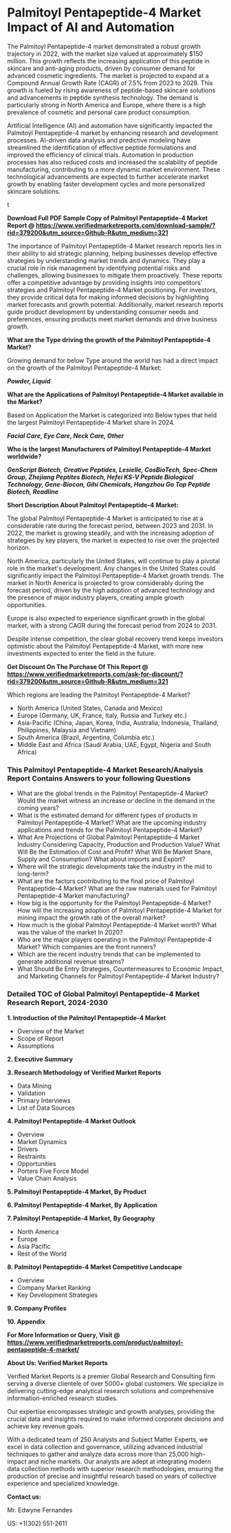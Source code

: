 <meta name="title" content="Global Palmitoyl Pentapeptide-4 Market Impact of AI and Automation"><meta name="description" content="The Palmitoyl Pentapeptide-4 market demonstrated a robust growth trajectory in 2022, with the market size valued at approximately $150 million. This growth reflects th"><meta name="title" content="Palmitoyl Pentapeptide-4 Market Size, Share, Scope, Trends, Growth, Opportunities, Analysis, Forecast"><h1>Palmitoyl Pentapeptide-4 Market Impact of AI and Automation</h1><p>The Palmitoyl Pentapeptide-4 market demonstrated a robust growth trajectory in 2022, with the market size valued at approximately $150 million. This growth reflects the increasing application of this peptide in skincare and anti-aging products, driven by consumer demand for advanced cosmetic ingredients. The market is projected to expand at a Compound Annual Growth Rate (CAGR) of 7.5% from 2023 to 2028. This growth is fueled by rising awareness of peptide-based skincare solutions and advancements in peptide synthesis technology. The demand is particularly strong in North America and Europe, where there is a high prevalence of cosmetic and personal care product consumption.</p><p>Artificial Intelligence (AI) and automation have significantly impacted the Palmitoyl Pentapeptide-4 market by enhancing research and development processes. AI-driven data analysis and predictive modeling have streamlined the identification of effective peptide formulations and improved the efficiency of clinical trials. Automation in production processes has also reduced costs and increased the scalability of peptide manufacturing, contributing to a more dynamic market environment. These technological advancements are expected to further accelerate market growth by enabling faster development cycles and more personalized skincare solutions.</p>t</p><p id="" class=""><strong>Download Full PDF Sample Copy of Palmitoyl Pentapeptide-4 Market Report @ <a href="https://www.verifiedmarketreports.com/download-sample/?rid=379200&utm_source=Github-R&utm_medium=321" target="_blank">https://www.verifiedmarketreports.com/download-sample/?rid=379200&utm_source=Github-R&utm_medium=321</a></strong></p><p>The importance of&nbsp;Palmitoyl Pentapeptide-4 Market research reports lies in their ability to aid strategic planning, helping businesses develop effective strategies by understanding market trends and dynamics. They play a crucial role in risk management by identifying potential risks and challenges, allowing businesses to mitigate them proactively. These reports offer a competitive advantage by providing insights into competitors' strategies and Palmitoyl Pentapeptide-4 Market positioning. For investors, they provide critical data for making informed decisions by highlighting market forecasts and growth potential. Additionally, market research reports guide product development by understanding consumer needs and preferences, ensuring products meet market demands and drive business growth.</p><p><strong>What are the&nbsp;Type driving the growth of the Palmitoyl Pentapeptide-4 Market?</strong></p><p id="" class="">Growing demand for below Type around the world has had a direct impact on the growth of the Palmitoyl Pentapeptide-4 Market:</p><em><strong>Powder, Liquid</strong></em></p><strong>What are the&nbsp;Applications&nbsp;of Palmitoyl Pentapeptide-4 Market available in the Market?</strong></p><p id="" class="">Based on Application the Market is categorized into Below types that held the largest Palmitoyl Pentapeptide-4 Market share In 2024.</p><em><strong>Facial Care, Eye Care, Neck Care, Other</strong></em></p><strong>Who is the largest Manufacturers of Palmitoyl Pentapeptide-4 Market worldwide?</strong></p><p><em><strong>GenScript Biotech, Creative Peptides, Lesielle, CosBioTech, Spec-Chem Group, Zhejiang Peptites Biotech, Hefei KS-V Peptide Biological Technology, Gene-Biocon, Gihi Chemicals, Hangzhou Go Top Peptide Biotech, Readline</strong></em></p><p id="" class=""><strong>Short Description About Palmitoyl Pentapeptide-4 Market:</strong></p><p>The global Palmitoyl Pentapeptide-4 Market is anticipated to rise at a considerable rate during the forecast period, between 2023 and 2031. In 2022, the market is growing steadily, and with the increasing adoption of strategies by key players, the market is expected to rise over the projected horizon.</p><p>North America, particularly the United States, will continue to play a pivotal role in the market's development. Any changes in the United States could significantly impact the Palmitoyl Pentapeptide-4 Market growth trends. The market in North America is projected to grow considerably during the forecast period, driven by the high adoption of advanced technology and the presence of major industry players, creating ample growth opportunities.</p><p>Europe is also expected to experience significant growth in the global market, with a strong CAGR during the forecast period from 2024 to 2031.</p><p>Despite intense competition, the clear global recovery trend keeps investors optimistic about the Palmitoyl Pentapeptide-4 Market, with more new investments expected to enter the field in the future.</p><p id="" class=""><strong>Get Discount On The Purchase Of This Report @ <a href="https://www.verifiedmarketreports.com/ask-for-discount/?rid=379200&utm_source=Github-R&utm_medium=321" target="_blank">https://www.verifiedmarketreports.com/ask-for-discount/?rid=379200&utm_source=Github-R&utm_medium=321</a></strong></p>Which regions are leading the Palmitoyl Pentapeptide-4 Market?</p><ul><li>North America (United States, Canada and Mexico)</li><li>Europe (Germany, UK, France, Italy, Russia and Turkey etc.)</li><li>Asia-Pacific (China, Japan, Korea, India, Australia, Indonesia, Thailand, Philippines, Malaysia and Vietnam)</li><li>South America (Brazil, Argentina, Columbia etc.)</li><li>Middle East and Africa (Saudi Arabia, UAE, Egypt, Nigeria and South Africa)</li></ul><h3 id="" class="">This Palmitoyl Pentapeptide-4 Market Research/Analysis Report Contains Answers to your following Questions</h3><ul><li>What are the global trends in the Palmitoyl Pentapeptide-4 Market? Would the market witness an increase or decline in the demand in the coming years?</li><li>What is the estimated demand for different types of products in Palmitoyl Pentapeptide-4 Market? What are the upcoming industry applications and trends for the Palmitoyl Pentapeptide-4 Market?</li><li>What Are Projections of Global Palmitoyl Pentapeptide-4 Market Industry Considering Capacity, Production and Production Value? What Will Be the Estimation of Cost and Profit? What Will Be Market Share, Supply and Consumption? What about imports and Export?</li><li>Where will the strategic developments take the industry in the mid to long-term?</li><li>What are the factors contributing to the final price of Palmitoyl Pentapeptide-4 Market? What are the raw materials used for Palmitoyl Pentapeptide-4 Market manufacturing?</li><li>How big is the opportunity for the Palmitoyl Pentapeptide-4 Market? How will the increasing adoption of Palmitoyl Pentapeptide-4 Market for mining impact the growth rate of the overall market?</li><li>How much is the global Palmitoyl Pentapeptide-4 Market worth? What was the value of the market In 2020?</li><li>Who are the major players operating in the Palmitoyl Pentapeptide-4 Market? Which companies are the front runners?</li><li>Which are the recent industry trends that can be implemented to generate additional revenue streams?</li><li>What Should Be Entry Strategies, Countermeasures to Economic Impact, and Marketing Channels for Palmitoyl Pentapeptide-4 Market Industry?</li></ul><h3 id="" class="">Detailed TOC of Global Palmitoyl Pentapeptide-4 Market Research Report, 2024-2030</h3><p id="" class=""><strong>1. Introduction of the Palmitoyl Pentapeptide-4 Market</strong></p><ul><li>Overview of the Market</li><li>Scope of Report</li><li>Assumptions</li></ul><p id="" class=""><strong>2. Executive Summary</strong></p><p id="" class=""><strong>3. Research Methodology of Verified Market Reports</strong></p><ul><li>Data Mining</li><li>Validation</li><li>Primary Interviews</li><li>List of Data Sources</li></ul><p id="" class=""><strong>4. Palmitoyl Pentapeptide-4 Market Outlook</strong></p><ul><li>Overview</li><li>Market Dynamics</li><li>Drivers</li><li>Restraints</li><li>Opportunities</li><li>Porters Five Force Model</li><li>Value Chain Analysis</li></ul><p id="" class=""><strong>5. Palmitoyl Pentapeptide-4 Market, By Product</strong></p><p id="" class=""><strong>6. Palmitoyl Pentapeptide-4 Market, By Application</strong></p><p id="" class=""><strong>7. Palmitoyl Pentapeptide-4 Market, By Geography</strong></p><ul><li>North America</li><li>Europe</li><li>Asia Pacific</li><li>Rest of the World</li></ul><p id="" class=""><strong>8. Palmitoyl Pentapeptide-4 Market Competitive Landscape</strong></p><ul><li>Overview</li><li>Company Market Ranking</li><li>Key Development Strategies</li></ul><p id="" class=""><strong>9. Company Profiles</strong></p><p id="" class=""><strong>10. Appendix</strong></p><p id="" class=""><strong>For More Information or Query, Visit @ <a href="https://www.verifiedmarketreports.com/product/palmitoyl-pentapeptide-4-market/" target="_blank">https://www.verifiedmarketreports.com/product/palmitoyl-pentapeptide-4-market/</a></strong></p><p id="" class=""><strong>About Us: Verified Market Reports</strong></p><p id="" class="">Verified Market Reports is a premier Global Research and Consulting firm serving a diverse clientele of over 5000+ global customers. We specialize in delivering cutting-edge analytical research solutions and comprehensive information-enriched research studies.</p><p id="" class="">Our expertise encompasses strategic and growth analyses, providing the crucial data and insights required to make informed corporate decisions and achieve key revenue goals.</p><p id="" class="">With a dedicated team of 250 Analysts and Subject Matter Experts, we excel in data collection and governance, utilizing advanced industrial techniques to gather and analyze data across more than 25,000 high-impact and niche markets. Our analysts are adept at integrating modern data collection methods with superior research methodologies, ensuring the production of precise and insightful research based on years of collective experience and specialized knowledge.</p><p id="" class=""><strong>Contact us:</strong></p><p id="" class="">Mr. Edwyne Fernandes</p><p id="" class="">US: +1(302) 551-2611</p>